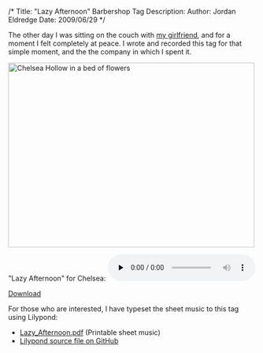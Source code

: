 /*
Title: "Lazy Afternoon" Barbershop Tag
Description:
Author: Jordan Eldredge
Date: 2009/06/29
*/

<p style="text-align: left;">The other day I was sitting on the couch with <a href="http://www.chelseahollow.com">my girlfriend</a>, and for a moment I felt completely at peace. I wrote and recorded this tag for that simple moment, and the the company in which I spent it.</p>
<a href="http://blog.classicalcode.com/wp-content/uploads/2009/06/n695475033_6330053_5271599.jpg"><img class="size-large wp-image-554 aligncenter" title="n695475033_6330053_5271599" src="http://blog.classicalcode.com/wp-content/uploads/2009/06/n695475033_6330053_5271599-500x375.jpg" alt="Chelsea Hollow in a bed of flowers" width="500" height="375" /></a>

"Lazy Afternoon" for Chelsea: <audio id="wp_mep_26" src="http://blog.classicalcode.com/wp-content/uploads/2009/06/Lazy-Afternoon.mp3" type="audio/mp3"    controls="controls" preload="none"  ></audio>

<a href="http://blog.classicalcode.com/wp-content/uploads/2009/06/Lazy-Afternoon.mp3">Download</a>
<p style="text-align: left;">For those who are interested, I have typeset the sheet music to this tag using Lilypond:<a href="http://blog.classicalcode.com/wp-content/uploads/2009/06/Lazy_Afternoon.pdf"></a></p>

- <a href="http://blog.classicalcode.com/wp-content/uploads/2009/06/Lazy_Afternoon.pdf">Lazy_Afternoon.pdf</a> (Printable sheet music)
- <a href="https://github.com/captbaritone/eldredge-lazy_afternoon">Lilypond source file on GitHub</a>
